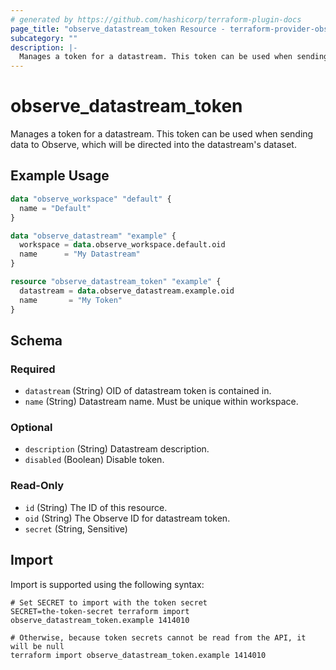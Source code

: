 ```yaml
---
# generated by https://github.com/hashicorp/terraform-plugin-docs
page_title: "observe_datastream_token Resource - terraform-provider-observe"
subcategory: ""
description: |-
  Manages a token for a datastream. This token can be used when sending data to Observe, which will be directed into the datastream's dataset.
---
```

# observe_datastream_token

Manages a token for a datastream. This token can be used when sending data to Observe, which will be directed into the datastream's dataset.
## Example Usage
```terraform
data "observe_workspace" "default" {
  name = "Default"
}

data "observe_datastream" "example" {
  workspace = data.observe_workspace.default.oid
  name      = "My Datastream"
}

resource "observe_datastream_token" "example" {
  datastream = data.observe_datastream.example.oid
  name       = "My Token"
}
```
<!-- schema generated by tfplugindocs -->
## Schema

### Required

- `datastream` (String) OID of datastream token is contained in.
- `name` (String) Datastream name. Must be unique within workspace.

### Optional

- `description` (String) Datastream description.
- `disabled` (Boolean) Disable token.

### Read-Only

- `id` (String) The ID of this resource.
- `oid` (String) The Observe ID for datastream token.
- `secret` (String, Sensitive)
## Import
Import is supported using the following syntax:
```shell
# Set SECRET to import with the token secret
SECRET=the-token-secret terraform import observe_datastream_token.example 1414010

# Otherwise, because token secrets cannot be read from the API, it will be null
terraform import observe_datastream_token.example 1414010
```
